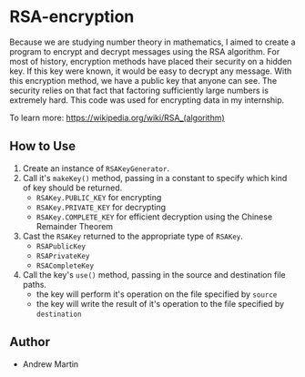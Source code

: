 # RSA-encryption

Because we are studying number theory in mathematics, I aimed to create a program to encrypt and decrypt messages using the RSA algorithm. For most of history, encryption methods have placed their security on a hidden key. If this key were known, it would be easy to decrypt any message. With this encryption method, we have a public key that anyone can see. The security relies on that fact that factoring sufficiently large numbers is extremely hard. This code was used for encrypting data in my internship.

To learn more:
https://wikipedia.org/wiki/RSA_(algorithm)

	
How to Use
---------- 
1. Create an instance of `RSAKeyGenerator`.
2. Call it's `makeKey()` method, passing in a constant to specify which kind of key should be returned.
   * `RSAKey.PUBLIC_KEY` for encrypting
   * `RSAKey.PRIVATE_KEY` for decrypting
   * `RSAKey.COMPLETE_KEY` for efficient decryption using the Chinese Remainder Theorem
3. Cast the `RSAKey` returned to the appropriate type of `RSAKey`.
   * `RSAPublicKey`
   * `RSAPrivateKey`
   * `RSACompleteKey`
4. Call the key's `use()` method, passing in the source and destination file paths.
   * the key will perform it's operation on the file specified by `source`
   * the key will write the result of it's operation to the file specified by `destination`
  
Author
------
  * Andrew Martin
